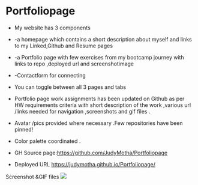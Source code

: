 # Portfoliopage
* My website has  3  components 
* -a homepage which contains a short description about myself and links to my Linked,Github and Resume pages
* -a Portfolio page with few exercises  from my bootcamp journey with links to repo ,deployed url and screenshotimage 
* -Contactform for connecting
* You can toggle between all 3 pages and tabs
* Portfolio page work assignments  has been updated on Github as per HW requirements criteria with short description of the work ,various url /links needed for navigation ,screenshots and gif files .
* Avatar /pics provided where necessary .Few  repositories have been pinned!
* Color palette coordinated .

* GH Source page:https://github.com/JudyMotha/Portfoliopage
* Deployed URL  https://judymotha.github.io/Portfoliopage/

Screenshot &GIF files
<img src = "./Portfoliopage.gif">

